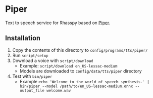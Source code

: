 # Piper

Text to speech service for Rhasspy based on [Piper](https://github.com/rhasspy/piper).


## Installation

1. Copy the contents of this directory to `config/programs/tts/piper/`
2. Run `script/setup`
3. Download a voice with `script/download`
    * Example: `script/download en_US-lessac-medium`
    * Models are downloaded to `config/data/tts/piper` directory
4. Test with `bin/piper`
    * Example `echo 'Welcome to the world of speech synthesis.' | bin/piper --model /path/to/en_US-lessac-medium.onnx --output_file welcome.wav`
